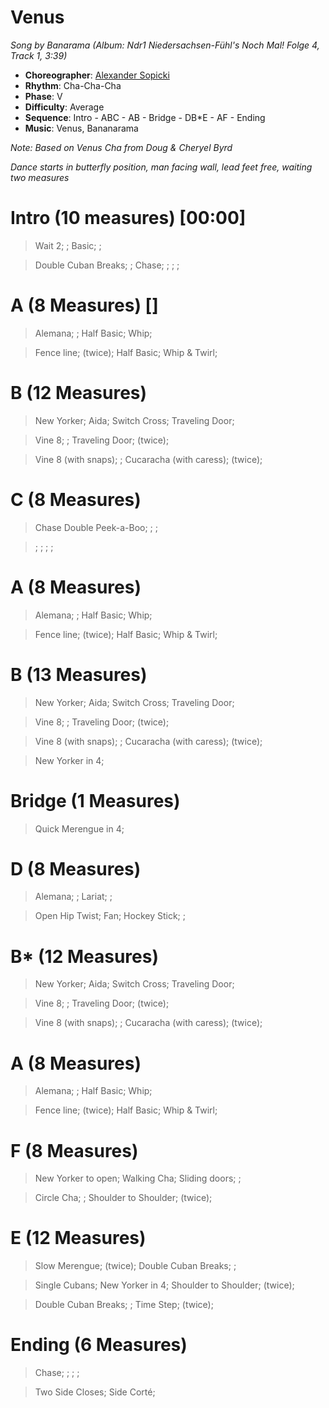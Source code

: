 # Venus
*Song by Banarama (Album: Ndr1 Niedersachsen-Fühl's Noch Mal! Folge 4, Track 1, 3:39)*
 
* **Choreographer**: [Alexander Sopicki](mailto:cuesheets@gmx.net "cuesheets@gmx.net")
* **Rhythm**: Cha-Cha-Cha
* **Phase**: V
* **Difficulty**: Average
* **Sequence**: Intro - ABC - AB - Bridge - DB*E - AF - Ending
* **Music**: Venus, Bananarama

*Note: Based on Venus Cha from Doug & Cheryel Byrd*
 
*Dance starts in butterfly position, man facing wall, lead feet free, waiting two measures*
 
# Intro (10 measures) [00:00]

> Wait 2; ; Basic; ;

> Double Cuban Breaks; ; Chase; ; ; ;

# A (8 Measures) []

> Alemana; ; Half Basic; Whip;

> Fence line; (twice); Half Basic; Whip & Twirl;

# B (12 Measures)

> New Yorker; Aida; Switch Cross; Traveling Door;

> Vine 8; ; Traveling Door; (twice);

> Vine 8 (with snaps); ; Cucaracha (with caress); (twice);

# C (8 Measures)

> Chase Double Peek-a-Boo; ; ; 

> ; ; ; ;

# A (8 Measures)

> Alemana; ; Half Basic; Whip;

> Fence line; (twice); Half Basic; Whip & Twirl;

# B (13 Measures)

> New Yorker; Aida; Switch Cross; Traveling Door;

> Vine 8; ; Traveling Door; (twice);

> Vine 8 (with snaps); ; Cucaracha (with caress); (twice);

> New Yorker in 4;

# Bridge (1 Measures)

> Quick Merengue in 4;

# D (8 Measures)

> Alemana; ; Lariat; ;

> Open Hip Twist; Fan; Hockey Stick; ;

# B* (12 Measures)

> New Yorker; Aida; Switch Cross; Traveling Door;

> Vine 8; ; Traveling Door; (twice);

> Vine 8 (with snaps); ; Cucaracha (with caress); (twice);

# A (8 Measures)

> Alemana; ; Half Basic; Whip;

> Fence line; (twice); Half Basic; Whip & Twirl;

# F (8 Measures)

> New Yorker to open; Walking Cha; Sliding doors; ;

> Circle Cha; ; Shoulder to Shoulder; (twice);

# E (12 Measures)

> Slow Merengue; (twice); Double Cuban Breaks; ;

> Single Cubans; New Yorker in 4; Shoulder to Shoulder; (twice);

> Double Cuban Breaks; ; Time Step; (twice);

# Ending (6 Measures)

> Chase; ; ; ;

> Two Side Closes; Side Corté;